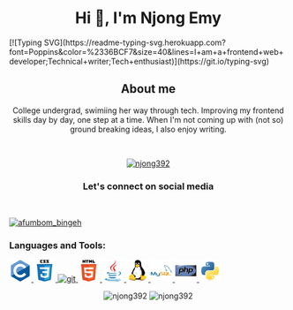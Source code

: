 <h1 align="center">Hi 👋, I'm Njong Emy</h1>
[![Typing SVG](https://readme-typing-svg.herokuapp.com?font=Poppins&color=%2336BCF7&size=40&lines=I+am+a+frontend+web+developer;Technical+writer;Tech+enthusiast)](https://git.io/typing-svg)

<br>

<h2 align="center">About me</h2>
<p align="center">College undergrad, swimiing her way through tech. Improving my frontend skills day by day, one step at a time. When I'm not coming up with (not so)
ground breaking ideas, I also enjoy writing.</p>

<br>
<p align="center"> <a href="https://github.com/ryo-ma/github-profile-trophy"><img src="https://github-profile-trophy.vercel.app/?username=njong392&theme=onedark" alt="njong392" /></a> </p>

<h3 align="center">Let's connect on social media</h3>
<br>

<p align="left"> <a href="https://twitter.com/afumbom_bingeh" target="blank"><img src="https://img.shields.io/twitter/follow/afumbom_bingeh?logo=twitter&style=for-the-badge" alt="afumbom_bingeh" /></a> </p>


<h3 align="left">Languages and Tools:</h3>
<p align="left"> <a href="https://www.cprogramming.com/" target="_blank"> <img src="https://raw.githubusercontent.com/devicons/devicon/master/icons/c/c-original.svg" alt="c" width="40" height="40"/> </a> <a href="https://www.w3schools.com/css/" target="_blank"> <img src="https://raw.githubusercontent.com/devicons/devicon/master/icons/css3/css3-original-wordmark.svg" alt="css3" width="40" height="40"/> </a> <a href="https://git-scm.com/" target="_blank"> <img src="https://www.vectorlogo.zone/logos/git-scm/git-scm-icon.svg" alt="git" width="40" height="40"/> </a> <a href="https://www.w3.org/html/" target="_blank"> <img src="https://raw.githubusercontent.com/devicons/devicon/master/icons/html5/html5-original-wordmark.svg" alt="html5" width="40" height="40"/> </a> <a href="https://www.java.com" target="_blank"> <img src="https://raw.githubusercontent.com/devicons/devicon/master/icons/java/java-original.svg" alt="java" width="40" height="40"/> </a> <a href="https://www.linux.org/" target="_blank"> <img src="https://raw.githubusercontent.com/devicons/devicon/master/icons/linux/linux-original.svg" alt="linux" width="40" height="40"/> </a> <a href="https://www.mysql.com/" target="_blank"> <img src="https://raw.githubusercontent.com/devicons/devicon/master/icons/mysql/mysql-original-wordmark.svg" alt="mysql" width="40" height="40"/> </a> <a href="https://www.php.net" target="_blank"> <img src="https://raw.githubusercontent.com/devicons/devicon/master/icons/php/php-original.svg" alt="php" width="40" height="40"/> </a> <a href="https://www.python.org" target="_blank"> <img src="https://raw.githubusercontent.com/devicons/devicon/master/icons/python/python-original.svg" alt="python" width="40" height="40"/> </a> </p>

<p align="center">
  <img width="48%" src="https://github-readme-stats.vercel.app/api?username=njong392&show_icons=true&theme=tokyonight" alt="njong392" />

<img width="48%" src="https://github-readme-streak-stats.herokuapp.com/?user=njong392&show_icons=true&theme=tokyonight" alt="njong392" />
  <!--START_SECTION:activity-->


</p>

<!---
Njong392/Njong392 is a ✨ special ✨ repository because its `README.md` (this file) appears on your GitHub profile.
You can click the Preview link to take a look at your changes.
--->
